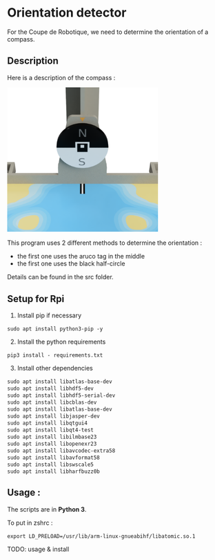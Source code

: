 # Orientation detector

For the Coupe de Robotique, we need to determine the orientation of a compass.

## Description

Here is a description of the compass :

<img src="doc/gir.png" width="350">

This program uses 2 different methods to determine the orientation :
- the first one uses the aruco tag in the middle
- the first one uses the black half-circle

Details can be found in the src folder.

## Setup for Rpi

1. Install pip if necessary
```
sudo apt install python3-pip -y
```

2. Install the python requirements
```
pip3 install - requirements.txt
```

3. Install other dependencies
```
sudo apt install libatlas-base-dev
sudo apt install libhdf5-dev
sudo apt install libhdf5-serial-dev
sudo apt install libcblas-dev
sudo apt install libatlas-base-dev
sudo apt install libjasper-dev 
sudo apt install libqtgui4 
sudo apt install libqt4-test
sudo apt install libilmbase23
sudo apt install libopenexr23
sudo apt install libavcodec-extra58
sudo apt install libavformat58
sudo apt install libswscale5
sudo apt install libharfbuzz0b
```

## Usage :

The scripts are in **Python 3**.

To put in zshrc :
```
export LD_PRELOAD=/usr/lib/arm-linux-gnueabihf/libatomic.so.1
```

TODO: usage & install
